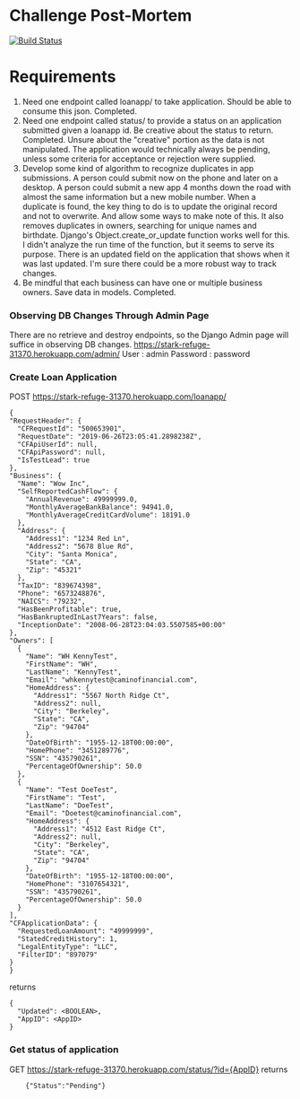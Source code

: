 # Challenge Post-Mortem


[![Build Status](https://travis-ci.org/joemccann/dillinger.svg?branch=master)](https://travis-ci.org/joemccann/dillinger)
# Requirements
1. Need one endpoint called loanapp/ to take application. Should be able to consume this json.
Completed.
2. Need one endpoint called status/ to provide a status on an application submitted given a loanapp id. Be creative about the status to return.
Completed. Unsure about the "creative" portion as the data is not manipulated. The application would technically always be pending, unless some criteria for acceptance or rejection were supplied.
3. Develop some kind of algorithm to recognize duplicates in app submissions. A person could submit now on the phone and later on a desktop. A person could submit a new app 4 months down the road with almost the same information but a new mobile number. When a duplicate is found, the key thing to do is to update the original record and not to overwrite. And allow some ways to make note of this. It also removes duplicates in owners, searching for unique names and birthdate.
Django's Object.create_or_update function works well for this. I didn't analyze the run time of the function, but it seems to serve its purpose. There is an updated field on the application that shows when it was last updated. I'm sure there could be a more robust way to track changes.
4. Be mindful that each business can have one or multiple business owners.
Save data in models.
Completed.

### Observing DB Changes Through Admin Page
There are no retrieve and destroy endpoints, so the Django Admin page will suffice in observing DB changes.
https://stark-refuge-31370.herokuapp.com/admin/
User : admin
Password : password

### Create Loan Application
  POST https://stark-refuge-31370.herokuapp.com/loanapp/  
  ```
{
  "RequestHeader": {
    "CFRequestId": "500653901",
    "RequestDate": "2019-06-26T23:05:41.2898238Z",
    "CFApiUserId": null,
    "CFApiPassword": null,
    "IsTestLead": true
  },
  "Business": {
    "Name": "Wow Inc",
    "SelfReportedCashFlow": {
      "AnnualRevenue": 49999999.0,
      "MonthlyAverageBankBalance": 94941.0,
      "MonthlyAverageCreditCardVolume": 18191.0
    },
    "Address": {
      "Address1": "1234 Red Ln",
      "Address2": "5678 Blue Rd",
      "City": "Santa Monica",
      "State": "CA",
      "Zip": "45321"
    },
    "TaxID": "839674398",
    "Phone": "6573248876",
    "NAICS": "79232",
    "HasBeenProfitable": true,
    "HasBankruptedInLast7Years": false,
    "InceptionDate": "2008-06-28T23:04:03.5507585+00:00"
  },
  "Owners": [
    {
      "Name": "WH KennyTest",
      "FirstName": "WH",
      "LastName": "KennyTest",
      "Email": "whkennytest@caminofinancial.com",
      "HomeAddress": {
        "Address1": "5567 North Ridge Ct",
        "Address2": null,
        "City": "Berkeley",
        "State": "CA",
        "Zip": "94704"
      },
      "DateOfBirth": "1955-12-18T00:00:00",
      "HomePhone": "3451289776",
      "SSN": "435790261",
      "PercentageOfOwnership": 50.0
    },
    {
      "Name": "Test DoeTest",
      "FirstName": "Test",
      "LastName": "DoeTest",
      "Email": "Doetest@caminofinancial.com",
      "HomeAddress": {
        "Address1": "4512 East Ridge Ct",
        "Address2": null,
        "City": "Berkeley",
        "State": "CA",
        "Zip": "94704"
      },
      "DateOfBirth": "1955-12-18T00:00:00",
      "HomePhone": "3107654321",
      "SSN": "435790261",
      "PercentageOfOwnership": 50.0
    }
  ],
  "CFApplicationData": {
    "RequestedLoanAmount": "49999999",
    "StatedCreditHistory": 1,
    "LegalEntityType": "LLC",
    "FilterID": "897079"
  }
}
  ```
  returns
  ```
  {
    "Updated": <BOOLEAN>,
    "AppID": <AppID>
}
  ```

### Get status of application
  GET https://stark-refuge-31370.herokuapp.com/status/?id={AppID}
  returns
  ```
      {"Status":"Pending"}
  ```
